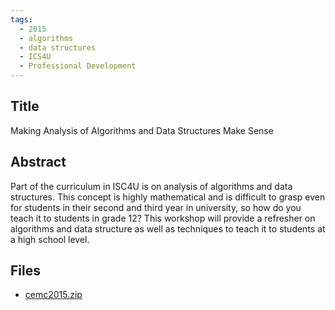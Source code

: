 ```yaml
---
tags:
  - 2015
  - algorithms
  - data structures
  - ICS4U
  - Professional Development
---
```

    
## Title

Making Analysis of Algorithms and Data Structures Make Sense

## Abstract

Part of the curriculum in ISC4U is on analysis of algorithms and data structures.  This concept is highly mathematical and is difficult to grasp even for students in their second and third year in university, so how do you teach it to students in grade 12?  This workshop will provide  a refresher on algorithms and data structure as well as techniques to teach it to students at a high school level.

## Files

- [cemc2015.zip](resources/2015/Catherine_Leung/cemc2015.zip)
